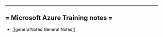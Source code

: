 --------------------------------------------------------------------------------
= Microsoft Azure Training notes =
--------------------------------------------------------------------------------
  * [[generalNotes|General Notes]]

